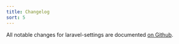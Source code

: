 ```yaml
---
title: Changelog
sort: 5
---
```


All notable changes for laravel-settings are documented [on Github](https://github.com/rawilk/laravel-settings/blob/master/CHANGELOG.md).
